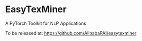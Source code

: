 # EasyTexMiner
A PyTorch Toolkit for NLP Applications

To be released at: https://github.com/AlibabaPAI/easytexminer

